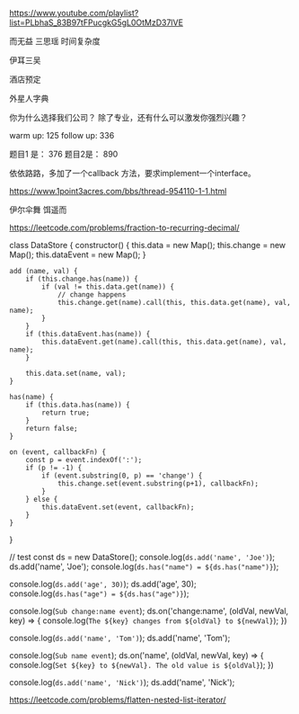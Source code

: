 https://www.youtube.com/playlist?list=PLbhaS_83B97tFPucgkG5gL0OtMzD37lVE


而无益 三思瑶
时间复杂度


伊耳三吴

酒店预定


外星人字典


你为什么选择我们公司？
除了专业，还有什么可以激发你强烈兴趣？



warm up: 125
follow up: 336


题目1 是： 376
题目2是： 890



依依路路，多加了一个callback 方法，要求implement一个interface。



https://www.1point3acres.com/bbs/thread-954110-1-1.html


 伊尔伞舞 饵遥而


https://leetcode.com/problems/fraction-to-recurring-decimal/




class DataStore {
    constructor() {
        this.data = new Map();
        this.change = new Map();
        this.dataEvent = new Map();
    }

    add (name, val) {
        if (this.change.has(name)) {
            if (val != this.data.get(name)) {
                // change happens
                this.change.get(name).call(this, this.data.get(name), val, name);
            }
        }
        if (this.dataEvent.has(name)) {
            this.dataEvent.get(name).call(this, this.data.get(name), val, name);
        }

        this.data.set(name, val);
    }

    has(name) {
        if (this.data.has(name)) {
            return true;
        }
        return false;
    }

    on (event, callbackFn) {
        const p = event.indexOf(':');
        if (p != -1) {
            if (event.substring(0, p) == 'change') {
                this.change.set(event.substring(p+1), callbackFn);
            }
        } else {
            this.dataEvent.set(event, callbackFn);
        }
    }
}

//  test
const ds = new DataStore();
console.log(`ds.add('name', 'Joe')`);
ds.add('name', 'Joe');
console.log(`ds.has("name") = ${ds.has("name")}`);

console.log(`ds.add('age', 30)`);
ds.add('age', 30);
console.log(`ds.has("age") = ${ds.has("age")}`);

console.log(`Sub change:name event`);
ds.on('change:name', (oldVal, newVal, key) => {
    console.log(`The ${key} changes from ${oldVal} to ${newVal}`);
})

console.log(`ds.add('name', 'Tom')`);
ds.add('name', 'Tom');


console.log(`Sub name event`);
ds.on('name', (oldVal, newVal, key) => {
    console.log(`Set ${key} to ${newVal}. The old value is ${oldVal}`);
})

console.log(`ds.add('name', 'Nick')`);
ds.add('name', 'Nick');


https://leetcode.com/problems/flatten-nested-list-iterator/
